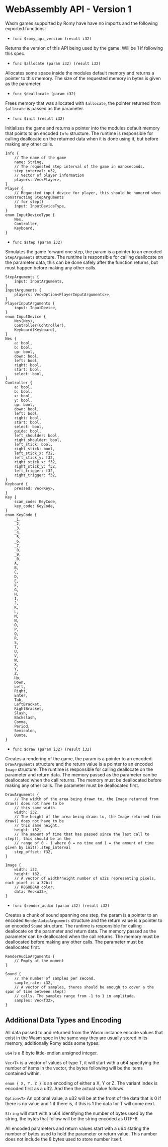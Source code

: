 # WebAssembly API - Version 1
Wasm games supported by Romy have have no imports and the following exported functions:

* `func $romy_api_version (result i32)`

Returns the version of this API being used by the game. Will be 1 if following this spec.

* `func $allocate (param i32) (result i32)`

Allocates some space inside the modules default memory and returns a pointer to this memory. The size of the requested memory in bytes is given as the parameter.

* `func $deallocate (param i32)`

Frees memory that was allocated with `$allocate`, the pointer returned from `$allocate` is passed as the parameter.

* `func $init (result i32)`

Initializes the game and returns a pointer into the modules default memory that points to an encoded `Info` structure. The runtime is responsible for calling deallocate on the returned data when it is done using it, but before making any other calls.

```
Info {
    // The name of the game
    name: String,
    // The requested step interval of the game in nanoseconds.
    step_interval: u32, 
    // Vector of player information
    players: Vec<Player>,
}
Player {
    // Requested input device for player, this should be honored when constructing StepArguments
    // for step()
    input: InputDeviceType, 
}
enum InputDeviceType {
    Nes,
    Controller,
    Keyboard,
}
```

* `func $step (param i32)`

Simulates the game forward one step, the param is a pointer to an encoded `StepArguments` structure.  The runtime is responsible for calling deallocate on the parameter data, this can be done safely after the function returns, but must happen before making any other calls.

```
StepArguments {
    input: InputArguments,
}
InputArguments {
    players: Vec<Option<PlayerInputArguments>>,
}
PlayerInputArguments {
    input: InputDevice,
}
enum InputDevice {
    Nes(Nes),
    Controller(Controller),
    Keyboard(Keyboard),
}
Nes {
    a: bool,
    b: bool,
    up: bool,
    down: bool,
    left: bool,
    right: bool,
    start: bool,
    select: bool,
}
Controller {
    a: bool,
    b: bool,
    x: bool,
    y: bool,
    up: bool,
    down: bool,
    left: bool,
    right: bool,
    start: bool,
    select: bool,
    guide: bool,
    left_shoulder: bool,
    right_shoulder: bool,
    left_stick: bool,
    right_stick: bool,
    left_stick_x: f32,
    left_stick_y: f32,
    right_stick_x: f32,
    right_stick_y: f32,
    left_trigger: f32,
    right_trigger: f32,
}
Keyboard {
    pressed: Vec<Key>,
}
Key {
    scan_code: KeyCode,
    key_code: KeyCode,
}
enum KeyCode {
    _1,
    _2,
    _3,
    _4,
    _5,
    _6,
    _7,
    _8,
    _9,
    _0,
    A,
    B,
    C,
    D,
    E,
    F,
    G,
    H,
    I,
    J,
    K,
    L,
    M,
    N,
    O,
    P,
    Q,
    R,
    S,
    T,
    U,
    V,
    W,
    X,
    Y,
    Z,
    Up,
    Down,
    Left,
    Right,
    Enter,
    Tab,
    LeftBracket,
    RightBracket,
    Slash,
    Backslash,
    Comma,
    Period,
    Semicolon,
    Quote,
}
```

* `func $draw (param i32) (result i32)`

Creates a rendering of the game, the param is a pointer to an encoded `DrawArguments` structure and the return value is a pointer to an encoded `Image` structure. The runtime is responsible for calling deallocate on the parameter and return data. The memory passed as the parameter can be deallocated when the call returns. The memory must be deallocated before making any other calls. The parameter must be deallocated first.

```
DrawArguments {
    // The width of the area being drawn to, the Image returned from draw() does not have to be 
    // this same width.
    width: i32,
    // The height of the area being drawn to, the Image returned from draw() does not have to be 
    // this same height.
    height: i32,
    // The amount of time that has passed since the last call to step(), this should be in the 
    // range of 0 - 1 where 0 = no time and 1 = the amount of time given by init().step_interval
    step_offset: f32,
}

Image {
    width: i32,
    height: i32,
    // A vector of width*height number of u32s representing pixels, each pixel is a 32bit 
    // R8G8B8A8 color.
    data: Vec<u32>,
}
```

* `func $render_audio (param i32) (result i32)`

Creates a chunk of sound spanning one step, the param is a pointer to an encoded `RenderAudioArguments` structure and the return value is a pointer to an encoded `Sound` structure. The runtime is responsible for calling deallocate on the parameter and return data. The memory passed as the parameter can be deallocated when the call returns. The memory must be deallocated before making any other calls. The parameter must be deallocated first.

```
RenderAudioArguments {
    // Empty at the moment
}

Sound {
    // The number of samples per second.
    sample_rate: i32,
    // A vector of samples, theres should be enough to cover a the span of time between step() 
    // calls. The samples range from -1 to 1 in amplitude.
    samples: Vec<f32>,
}
```

## Additional Data Types and Encoding

All data passed to and returned from the Wasm instance encode values that exist in the Wasm spec in the same way they are usually stored in its memory, additionally Romy adds some types:

`u64` is a 8 byte little-endian unsigned integer.

`Vec<T>` is a vector of values of type T, it will start with a u64 specifying the number of items in the vector, the bytes following will be the items contained within.

`enum { X, Y, Z }` is an encoding of either a X, Y or Z. The variant index is encoded first as a u32. And then the actual value follows.

`Option<T>` An optional value, a u32 will be at the front of the data that is 0 if there is no value and 1 if there is, if this is 1 the data for T will come next.

`String` will start with a u64 identifying the number of bytes used by the string, the bytes that follow will be the string encoded as UTF-8.

All encoded parameters and return values start with a u64 stating the number of bytes used to hold the parameter or return value. This number does not include the 8 bytes used to store number itself.
